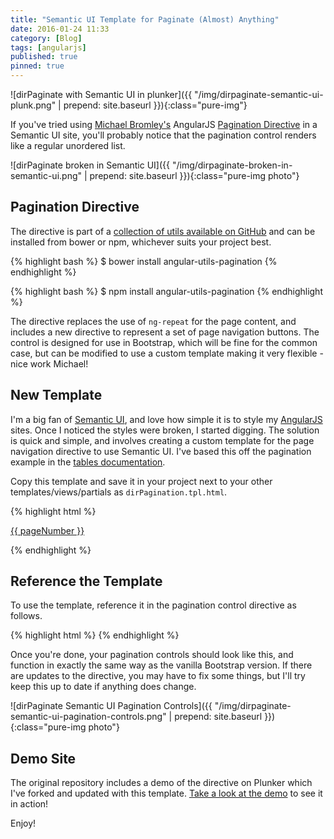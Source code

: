 ```yaml
---
title: "Semantic UI Template for Paginate (Almost) Anything"
date: 2016-01-24 11:33
category: [Blog]
tags: [angularjs]
published: true
pinned: true
---
```


![dirPaginate with Semantic UI in plunker]({{ "/img/dirpaginate-semantic-ui-plunk.png" | prepend: site.baseurl }}){:class="pure-img"}

If you've tried using [Michael Bromley's](http://www.michaelbromley.co.uk/) AngularJS [Pagination Directive](http://www.michaelbromley.co.uk/blog/108/paginate-almost-anything-in-angularjs)
in a Semantic UI site, you'll probably notice that the pagination control renders like a regular unordered list.

<!--more-->

![dirPaginate broken in Semantic UI]({{ "/img/dirpaginate-broken-in-semantic-ui.png" | prepend: site.baseurl }}){:class="pure-img photo"}

## Pagination Directive

The directive is part of a [collection of utils available on GitHub](https://github.com/michaelbromley/angularUtils) and can be installed from
bower or npm, whichever suits your project best.

{% highlight bash %}
$ bower install angular-utils-pagination
{% endhighlight %}

{% highlight bash %}
$ npm install angular-utils-pagination
{% endhighlight %}

The directive replaces the use of `ng-repeat` for the page content, and includes a new directive to represent a set of page navigation buttons.
The control is designed for use in Bootstrap, which will be fine for the common case, but can be modified to use a custom template making it
very flexible - nice work Michael!

## New Template

I'm a big fan of [Semantic UI], and love how simple it is to style my [AngularJS] sites. Once I noticed the styles were broken, I started digging.
The solution is quick and simple, and involves creating a custom template for the page navigation directive to use Semantic UI.
I've based this off the pagination example in the [tables documentation](http://semantic-ui.com/collections/table.html).

Copy this template and save it in your project next to your other templates/views/partials as `dirPagination.tpl.html`.

{% highlight html %}
<div class="ui pagination menu" ng-if="1 < pages.length || !autoHide">
  <a class="icon item" ng-if="boundaryLinks" ng-class="{ disabled : pagination.current == 1 }" 
     href="" ng-click="setCurrent(1)">
    <i class="angle double left icon"></i>
  </a>
  <a class="icon item" ng-if="directionLinks" ng-class="{ disabled : pagination.current == 1 }" 
     href="" ng-click="setCurrent(pagination.current - 1)">
    <i class="left chevron icon"></i>
  </a>

  <a class="item" ng-repeat="pageNumber in pages track by tracker(pageNumber, $index)" 
     ng-class="{ active : pagination.current == pageNumber, disabled : pageNumber == '...' }" 
     href="" ng-click="setCurrent(pageNumber)">{{ pageNumber }}</a>

  <a class="icon item" ng-if="directionLinks" ng-class="{ disabled : pagination.current == pagination.last }" 
     href="" ng-click="setCurrent(pagination.current + 1)">
    <i class="right chevron icon"></i>
  </a>
  <a class="icon item" ng-if="boundaryLinks"  ng-class="{ disabled : pagination.current == pagination.last }" 
     href="" ng-click="setCurrent(pagination.last)">
    <i class=" angle double right icon"></i>
  </a>
</div>
{% endhighlight %}

## Reference the Template

To use the template, reference it in the pagination control directive as follows.

{% highlight html %}
<dir-pagination-controls template-url="path/to/dirPagination.tpl.html"></dir-pagination-controls>
{% endhighlight %}

Once you're done, your pagination controls should look like this, and function in exactly the same way as the vanilla Bootstrap version.
If there are updates to the directive, you may have to fix some things, but I'll try keep this up to date if anything does change.

![dirPaginate Semantic UI Pagination Controls]({{ "/img/dirpaginate-semantic-ui-pagination-controls.png" | prepend: site.baseurl }}){:class="pure-img photo"}

## Demo Site
 
The original repository includes a demo of the directive on Plunker which I've forked and updated with this template.
[Take a look at the demo](http://plnkr.co/edit/9A0A8OE6JPwtUBDyK9nr?p=preview) to see it in action!

Enjoy!

[Semantic UI]: http://semantic-ui.com/
[AngularJS]: https://angularjs.org/